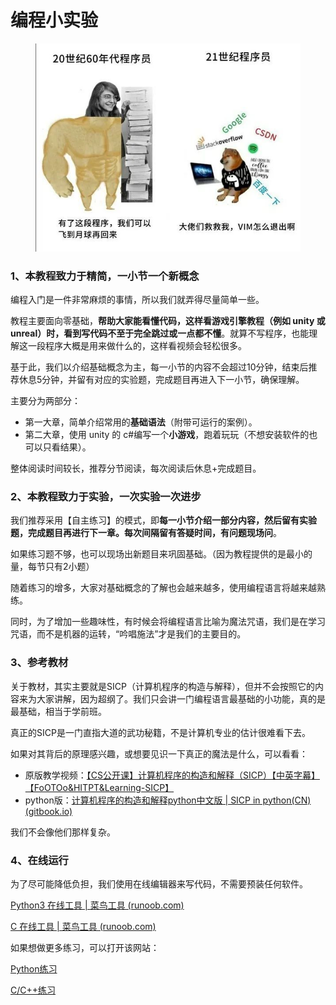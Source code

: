 # 编程小实验

<figure><img src=".gitbook/assets/图片-20240422210643-3ctw5t7.jpg" alt="" width="450"><figcaption></figcaption></figure>

### 1、本教程致力于精简，一小节一个新概念

编程入门是一件非常麻烦的事情，所以我们就弄得尽量简单一些。

教程主要面向零基础，**帮助大家能看懂代码，这样看游戏引擎教程（例如 unity 或 unreal）时，看到写代码不至于完全跳过或一点都不懂**。就算不写程序，也能理解这一段程序大概是用来做什么的，这样看视频会轻松很多。

基于此，我们以介绍基础概念为主，每一小节的内容不会超过10分钟，结束后推荐休息5分钟，并留有对应的实验题，完成题目再进入下一小节，确保理解。

主要分为两部分：

* 第一大章，简单介绍常用的**基础语法**（附带可运行的案例）。
* 第二大章，使用 unity 的 c#编写一个**小游戏**，跑着玩玩（不想安装软件的也可以只看结果）。

整体阅读时间较长，推荐分节阅读，每次阅读后休息+完成题目。



### 2、本教程致力于实验，一次实验一次进步

我们推荐采用【自主练习】的模式，即**每一小节介绍一部分内容，然后留有实验题，完成题目再进行下一章。每次间隔留有答疑时间，有问题现场问**。

如果练习题不够，也可以现场出新题目来巩固基础。（因为教程提供的是最小的量，每节只有2小题）

随着练习的增多，大家对基础概念的了解也会越来越多，使用编程语言将越来越熟练。

同时，为了增加一些趣味性，有时候会将编程语言比喻为魔法咒语，我们是在学习咒语，而不是机器的运转，“吟唱施法”才是我们的主要目的。



### 3、参考教材

关于教材，其实主要就是SICP（计算机程序的构造与解释），但并不会按照它的内容来为大家讲解，因为超纲了。我们只会讲一门编程语言最基础的小功能，真的是最基础，相当于学前班。

真正的SICP是一门直指大道的武功秘籍，不是计算机专业的估计很难看下去。

如果对其背后的原理感兴趣，或想要见识一下真正的魔法是什么，可以看看：

* 原版教学视频：[【CS公开课】计算机程序的构造和解释（SICP）【中英字幕】【FoOTOo\&HITPT\&Learning-SICP】](https://www.bilibili.com/video/BV1Xx41117tr?p=1\&vd\_source=aa47e4add5d6bd0095815c6b15677bb4)
* python版：[计算机程序的构造和解释python中文版 | SICP in python(CN) (gitbook.io)](https://zlt-shadow.gitbook.io/sicp-in-python-cn)

我们不会像他们那样复杂。



### 4、在线运行

为了尽可能降低负担，我们使用在线编辑器来写代码，不需要预装任何软件。

[Python3 在线工具 | 菜鸟工具 (runoob.com)](https://c.runoob.com/compile/9/)

[C 在线工具 | 菜鸟工具 (runoob.com)](https://c.runoob.com/compile/11/)

如果想做更多练习，可以打开该网站：

[Python练习](https://exercism.org/tracks/python/concepts)

[C/C++练习](https://exercism.org/tracks/cpp/concepts)

